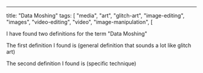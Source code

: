 ---
title: "Data Moshing"
tags: [
  "media",
  "art",
  "glitch-art",
  "image-editing",
  "images",
  "video-editing",
  "video",
  "image-manipulation",
[

I have found two definitions for the term "Data Moshing"

The first definition I found is (general definition that sounds a lot like glitch art)

The second definition I found is (specific technique)

